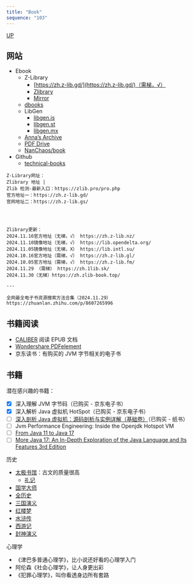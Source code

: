 ```yaml
---
title: "Book"
sequence: "103"
---
```


[UP](/res/res-index.html)


## 网站

- Ebook
    - Z-Library
      - [https://zh.z-lib.gd/](https://zh.z-lib.gd/)（需梯，√）
      - [Zlibrary](https://z-library.se/)
      - [Mirror](https://singlelogin.re/)
    - [dbooks](https://www.dbooks.org/)
    - LibGen
        - [libgen.is](https://libgen.is/)
        - [libgen.st](https://libgen.st/)
        - [libgen.mx](https://libgen.mx/)
    - [Anna’s Archive](https://annas-archive.org/)
    - [PDF Drive](https://www.pdfdrive.com/)
    - [NanChaos/book](https://github.com/NanChaos/book)
- Github
    - [technical-books](https://github.com/doocs/technical-books)

```text
Z-Library网址：
Zlibrary 地址 |
Zlib 检测-最新入口：https://zlib.pro/pro.php
官方地址一：https://zh.z-lib.gd/
官网地址二：https://zh.z-lib.gs/




Zlibrary更新：
2024.11.16官方地址（无梯，√） https://zh.z-lib.nz/
2024.11.10镜像地址（无梯，√） https://lib.opendelta.org/
2024.11.05镜像地址（无梯，X） https://lib.intl.su/
2024.10.16官方地址（需梯，√） https://zh.z-lib.gl/
2024.10.05官方地址（需梯，√） https://zh.z-lib.fm/
2024.11.29 （需梯） https://zh.1lib.sk/
2024.11.30（无梯）https://zh.zlib-book.top/

---

全网最全电子书资源搜索方法合集（2024.11.29）
https://zhuanlan.zhihu.com/p/8607265996

```

## 书籍阅读

- [CALIBER](https://lrepacks.net/repaki-programm-dlya-ofisa/370-calibre-repack-amp-portable.html) 阅读 EPUB 文档
- [Wondershare PDFelement](https://lrepacks.net/repaki-programm-dlya-ofisa/739-wondershare-pdfelement-repack.html)
- 京东读书：有购买的 JVM 字节相关的电子书

## 书籍



潜在感兴趣的书籍：

- [x] 深入理解 JVM 字节码（已购买 - 京东电子书）
- [x] 深入解析 Java 虚拟机 HotSpot（已购买 - 京东电子书）
- [ ] [深入剖析 Java 虚拟机：源码剖析与实例详解（基础卷）](https://e.jd.com/30738359.html)（已购买 - 纸书）
- [ ] Jvm Performance Engineering: Inside the Openjdk Hotspot VM
- [ ] [From Java 11 to Java 17](https://leanpub.com/java11to17)
- [ ] [More Java 17: An In-Depth Exploration of the Java Language and Its Features 3rd Edition](https://www.amazon.com/More-Java-17-Depth-Exploration-ebook-dp-B09MW3MW2Z/dp/B09MW3MW2Z/ref=mt_other?_encoding=UTF8&me=&qid=)

历史

- [太极书馆](https://www.8bei8.com/)：古文的质量很高
    - [礼记](http://www.8bei8.com/book/liji.html)
- [国学大师](http://www.guoxuedashi.net/)
- [全历史](https://www.allhistory.com/)
- [三国演义](http://sanguo.5000yan.com/)
- [红楼梦](http://hongloumeng.5000yan.com/)
- [水浒传](http://shuihu.5000yan.com/)
- [西游记](http://xiyouji.5000yan.com/)
- [封神演义](https://www.xyyuedu.com/gdmz/fengshenbangxs/)

心理学

- 《津巴多普通心理学》，比小说还好看的心理学入门
- 阿伦森《社会心理学》，让人身更出彩
- 《犯罪心理学》，叫你看透身边所有套路
